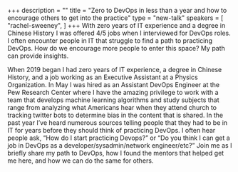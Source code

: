 +++
description = ""
title = "Zero to DevOps in less than a year and how to encourage others to get into the practice"
type = "new-talk"
speakers = [
        "rachel-sweeney",
]
+++
With zero years of IT experience and a degree in Chinese History I was offered 4/5 jobs when I interviewed for DevOps roles. I often encounter people in IT that struggle to find a path to practicing DevOps. How do we encourage more people to enter this space? My path can provide insights.

When 2019 began I had zero years of IT experience, a degree in Chinese History, and a job working as an Executive Assistant at a Physics Organization. In May I was hired as an Assistant DevOps Engineer at the Pew Research Center where I have the amazing privilege to work with a team that develops machine learning algorithms and study subjects that range from analyzing what Americans hear when they attend church to tracking twitter bots to determine bias in the content that is shared. In the past year I’ve heard numerous sources telling people that they had to be in IT for years before they should think of practicing DevOps. I often hear people ask, “How do I start practicing Devops?” or “Do you think I can get a job in DevOps as a developer/sysadmin/network engineer/etc?” Join me as I briefly share my path to DevOps, how I found the mentors that helped get me here, and how we can do the same for others.